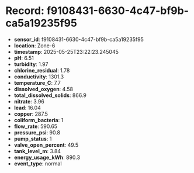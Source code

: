 # Record: f9108431-6630-4c47-bf9b-ca5a19235f95

- **sensor_id**: f9108431-6630-4c47-bf9b-ca5a19235f95
- **location**: Zone-6
- **timestamp**: 2025-05-25T23:22:23.245045
- **pH**: 6.51
- **turbidity**: 1.97
- **chlorine_residual**: 1.78
- **conductivity**: 1301.3
- **temperature_C**: 7.7
- **dissolved_oxygen**: 4.58
- **total_dissolved_solids**: 866.9
- **nitrate**: 3.96
- **lead**: 16.04
- **copper**: 287.5
- **coliform_bacteria**: 1
- **flow_rate**: 590.65
- **pressure_psi**: 90.8
- **pump_status**: 1
- **valve_open_percent**: 49.5
- **tank_level_m**: 3.84
- **energy_usage_kWh**: 890.3
- **event_type**: normal